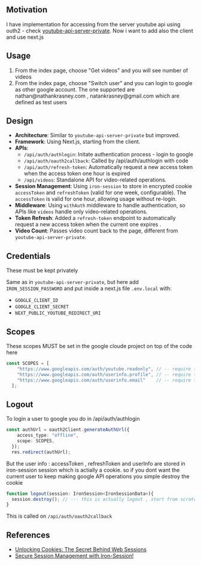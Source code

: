 <h2>Motivation</h2>
I have implementation for accessing from the server youtube api using outh2 - check <a href='https://github.com/NathanKr/youtube-api-server-private'>youtube-api-server-private</a>. Now i want to add also the client and use next.js

<h2>Usage</h2>
    <ol>
        <li>From the index page, choose "Get videos" and you will see number of videos</li>
        <li>From the index page, choose "Switch user" and you can login to google as other google account. The one supported are nathan@nathankrasney.com , natankrasney@gmail.com which are defined as test users</li>
    </ol>


<h2>Design</h2>
    <ul>
        <li><strong>Architecture</strong>: Similar to <code>youtube-api-server-private</code> but improved.</li>
        <li><strong>Framework</strong>: Using Next.js, starting from the client.</li>
        <li><strong>APIs</strong>:
            <ul>
                <li><code>/api/auth/authlogin</code>: Initate authentication process - login to google</li>
                <li><code>/api/auth/oauth2callback</code>: Called by /api/auth/authlogin with code </li>
                <li><code>/api/auth/refresh-token</code>: Automatically request a new access token when the access token one hour is expired </li>
                <li><code>/api/videos</code>: Standalone API for video-related operations.</li>
            </ul>
        </li>
        <li><strong>Session Management</strong>: Using <code>iron-session</code> to store in encrypted cookie <code>accessToken</code> and <code>refreshToken</code> (valid for one week, configurable). The <code>accessToken</code> is valid for one hour, allowing usage without re-login.</li>
        <li><strong>Middleware</strong>: Using <code>withAuth</code> middleware to handle authentication, so APIs like <code>videos</code> handle only video-related operations.</li>
        <li><strong>Token Refresh</strong>: Added a <code>refresh-token</code> endpoint to automatically request a new access token when the current one expires .</li>
        <li><strong>Video Count</strong>: Passes video count back to the page, different from <code>youtube-api-server-private</code>.</li>
    </ul>

<h2>Credentials</h2>
    These must be kept privately
    <p>Same as in <code>youtube-api-server-private</code>, but here add <code>IRON_SESSION_PASSWORD</code> and put inside a next.js file <code>.env.local</code> with:</p>
    <ul>
        <li><code>GOOGLE_CLIENT_ID</code></li>
        <li><code>GOOGLE_CLIENT_SECRET</code></li>
        <li><code>NEXT_PUBLIC_YOUTUBE_REDIRECT_URI</code></li>
    </ul>


<h2>Scopes</h2>
These scopes MUST be set in the google cloude project on top of the code here

```ts
const SCOPES = [
    "https://www.googleapis.com/auth/youtube.readonly", // -- require to get video list
    "https://www.googleapis.com/auth/userinfo.profile", // -- require to get user profile
    "https://www.googleapis.com/auth/userinfo.email"    // -- require to get user email
  ];
```

<h2>Logout</h2>
To login a user to google you do in /api/auth/authlogin

```ts
const authUrl = oauth2Client.generateAuthUrl({
    access_type: "offline",
    scope: SCOPES,
  });
  res.redirect(authUrl);
```

But the user info : accessToken , refreshToken and userInfo are stored in iron-session session which is actially a cookie. so if you dont want the current user to keep making google API operations you simple destroy the cookie 

```ts
function logout(session: IronSession<IronSessionData>){
  session.destroy(); // --- this is actually logout , start from scratch
}
```
This is called on <code>/api/auth/oauth2callback</code>


<h2>References</h2>
<ul>
<li><a href = 'https://youtu.be/FeWPqNC18ho?si=uKvrel6E0dYXoeAq'>  Unlocking Cookies: The Secret Behind Web Sessions  </a></li>
<li><a href = 'https://www.youtube.com/watch?v=xuQJMZBb4AM'>  Secure Session Management with Iron-Session!  </a></li>
</ul>